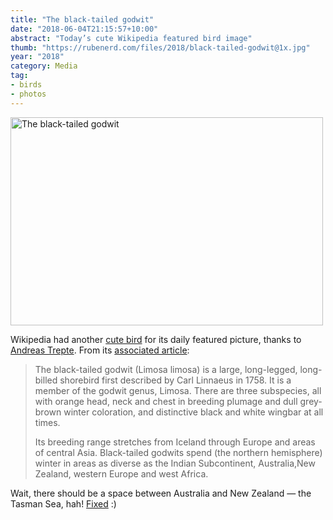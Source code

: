 ```yaml
---
title: "The black-tailed godwit"
date: "2018-06-04T21:15:57+10:00"
abstract: "Today’s cute Wikipedia featured bird image"
thumb: "https://rubenerd.com/files/2018/black-tailed-godwit@1x.jpg"
year: "2018"
category: Media
tag:
- birds
- photos
---
```

<p><img src="https://rubenerd.com/files/2018/black-tailed-godwit@1x.jpg" srcset="https://rubenerd.com/files/2018/black-tailed-godwit@1x.jpg 1x, https://rubenerd.com/files/2018/black-tailed-godwit@2x.jpg 2x" alt="The black-tailed godwit" style="width:500px; height:333px;" /></p>

Wikipedia had another [cute bird] for its daily featured picture, thanks to [Andreas Trepte]. From its [associated article]:

> The black-tailed godwit (Limosa limosa) is a large, long-legged, long-billed shorebird first described by Carl Linnaeus in 1758. It is a member of the godwit genus, Limosa. There are three subspecies, all with orange head, neck and chest in breeding plumage and dull grey-brown winter coloration, and distinctive black and white wingbar at all times.
>
> Its breeding range stretches from Iceland through Europe and areas of central Asia. Black-tailed godwits spend (the northern hemisphere) winter in areas as diverse as the Indian Subcontinent, Australia,New Zealand, western Europe and west Africa.

Wait, there should be a space between Australia and New Zealand — the Tasman Sea, hah! [Fixed] :)

[Andreas Trepte]: https://en.wikipedia.org/wiki/File:Black-tailed_Godwit_Uferschnepfe.jpg
[cute bird]: https://rubenerd.com/tag/birds/
[Fixed]: https://en.wikipedia.org/w/index.php?title=Black-tailed_godwit&oldid=844355808
[associated article]: https://en.wikipedia.org/wiki/Black-tailed_godwit

